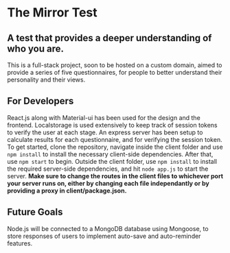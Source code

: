 # The Mirror Test
## A test that provides a deeper understanding of who you are.
This is a full-stack project, soon to be hosted on a custom domain, aimed to provide a series of five questionnaires, for people to better understand their personality
and their views.

## For Developers
React.js along with Material-ui has been used for the design and the frontend. Localstorage is used extensively to keep track of session tokens to verify the user at each stage.
An express server has been setup to calculate results for each questionnaire, and for verifying the session token. 
To get started, clone the repository, navigate inside the client folder and use ``` npm install ``` to install the necessary client-side dependencies. After that,
use ``` npm start ``` to begin.
Outside the client folder, use ``` npm install ``` to install the required server-side dependencies, and hit ``` node app.js ``` to start the server.
**Make sure to change the routes in the client files to whichever port your server runs on, either by changing each file independantly or by providing a proxy in
client/package.json.**

## Future Goals
Node.js will be connected to a MongoDB database using Mongoose, to store responses of users to implement auto-save and auto-reminder features.

